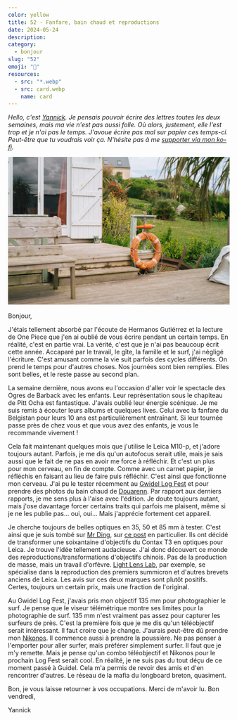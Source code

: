 ```yaml
---
color: yellow
title: 52 - Fanfare, bain chaud et reproductions
date: 2024-05-24
description: 
category:
  - bonjour
slug: "52"
emoji: "💌"
resources:
  - src: "*.webp"
  - src: card.webp
    name: card
---
```


*Hello, c'est [Yannick](https://yannickschutz.com). Je pensais pouvoir écrire des lettres toutes les deux semaines, mais ma vie n'est pas aussi folle. Où alors, justement, elle l'est trop et je n'ai pas le temps. J'avoue écrire pas mal sur papier ces temps-ci. Peut-être que tu voudrais voir ça. N'hésite pas à me [supporter via mon ko-fi](https://ko-fi.com/bonjouryannick/tiers).*

![](cover.webp)

Bonjour,

J'étais tellement absorbé par l'écoute de Hermanos Gutiérrez et la lecture de One Piece que j'en ai oublié de vous écrire pendant un certain temps. En réalité, c'est en partie vrai. La vérité, c'est que je n'ai pas beaucoup écrit cette année. Accaparé par le travail, le gîte, la famille et le surf, j'ai négligé l'écriture. C'est amusant comme la vie suit parfois des cycles différents. On prend le temps pour d'autres choses. Nos journées sont bien remplies. Elles sont belles, et le reste passe au second plan.

La semaine dernière, nous avons eu l'occasion d'aller voir le spectacle des Ogres de Barback avec les enfants. Leur représentation sous le chapiteau de Pitt Ocha est fantastique. J'avais oublié leur énergie scénique. Je me suis remis à écouter leurs albums et quelques lives. Celui avec la fanfare du Belgistan pour leurs 10 ans est particulièrement entraînant. Si leur tournée passe près de chez vous et que vous avez des enfants, je vous le recommande vivement !

Cela fait maintenant quelques mois que j'utilise le Leica M10-p, et j'adore toujours autant. Parfois, je me dis qu'un autofocus serait utile, mais je sais aussi que le fait de ne pas en avoir me force à réfléchir. Et c'est un plus pour mon cerveau, en fin de compte. Comme avec un carnet papier, je réfléchis en faisant au lieu de faire puis réfléchir. C'est ainsi que fonctionne mon cerveau. J'ai pu le tester récemment au [Gwidel Log Fest](https://instagram.com/gwidellogfest/) et pour prendre des photos du bain chaud de [Douarenn](https://douarenn.fr). Par rapport aux derniers rapports, je me sens plus à l'aise avec l'édition. Je doute toujours autant, mais j'ose davantage forcer certains traits qui parfois me plaisent, même si je ne les publie pas... oui, oui... Mais j'apprécie fortement cet appareil.

Je cherche toujours de belles optiques en 35, 50 et 85 mm à tester. C'est ainsi que je suis tombé sur [Mr Ding](https://mrdingstudio.com), sur [ce post](https://www.threads.net/@mrdingstudio/post/C4iQwNzr1FE) en particulier. Ils ont décidé de transformer une soixantaine d'objectifs du Contax T3 en optiques pour Leica. Je trouve l'idée tellement audacieuse. J'ai donc découvert ce monde des reproductions/transformations d'objectifs chinois. Pas de la production de masse, mais un travail d'orfèvre. [Light Lens Lab](https://lightlenslab.co), par exemple, se spécialise dans la reproduction des premiers summicron et d'autres brevets anciens de Leica. Les avis sur ces deux marques sont plutôt positifs. Certes, toujours un certain prix, mais une fraction de l'original.

Au Gwidel Log Fest, j'avais pris mon objectif 135 mm pour photographier le surf. Je pense que le viseur télémétrique montre ses limites pour la photographie de surf. 135 mm n'est vraiment pas assez pour capturer les surfeurs de près. C'est la première fois que je me dis qu'un téléobjectif serait intéressant. Il faut croire que je change. J'aurais peut-être dû prendre mon [Nikonos](https://yannickschutz.com/nikonos-v). Il commence aussi à prendre la poussière. Ne pas penser à l'emporter pour aller surfer, mais préférer simplement surfer. Il faut que je m'y remette. Mais je pense qu'un combo téléobjectif et Nikonos pour le prochain Log Fest serait cool. En réalité, je ne suis pas du tout déçu de ce moment passé à Guidel. Cela m'a permis de revoir des amis et d'en rencontrer d'autres. Le réseau de la mafia du longboard breton, quasiment.

Bon, je vous laisse retourner à vos occupations.
Merci de m'avoir lu.
Bon vendredi,

Yannick
